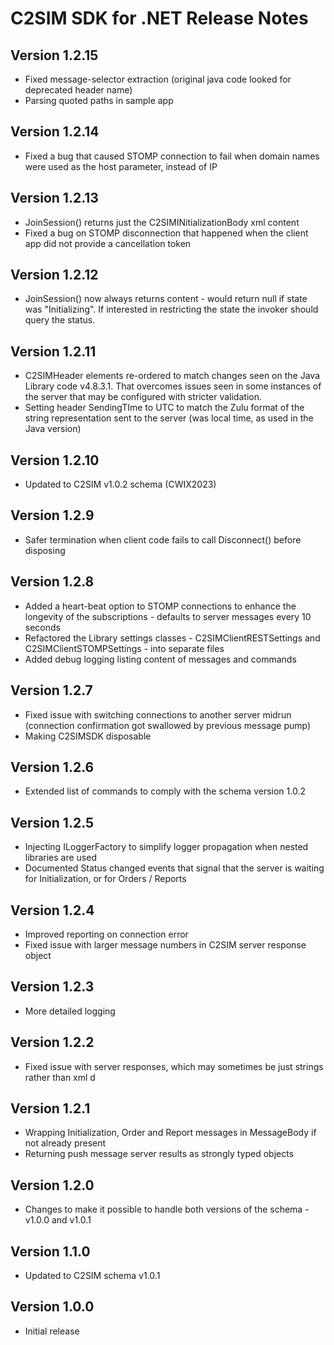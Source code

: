 # C2SIM SDK for .NET Release Notes

## Version 1.2.15
* Fixed message-selector extraction (original java code looked for deprecated header name)
* Parsing quoted paths in sample app

## Version 1.2.14
* Fixed a bug that caused STOMP connection to fail when domain names were used as the host parameter, instead of IP

## Version 1.2.13
* JoinSession() returns just the C2SIMINitializationBody xml content
* Fixed a bug on STOMP disconnection that happened when the client app did not provide a cancellation token

## Version 1.2.12
* JoinSession() now always returns content - would return null if state was "Initializing". 
If interested in restricting the state the invoker should query the status.  

## Version 1.2.11
* C2SIMHeader elements re-ordered to match changes seen on the Java Library code v4.8.3.1.
That overcomes issues seen in some instances of the server that may be configured with stricter validation.
* Setting header SendingTIme to UTC to match the Zulu format of the string representation sent to the server (was local time, as used in the Java version)

## Version 1.2.10
* Updated to C2SIM v1.0.2 schema (CWIX2023)

## Version 1.2.9
* Safer termination when client code fails to call Disconnect() before disposing

## Version 1.2.8
* Added a heart-beat option to STOMP connections to enhance the longevity of the subscriptions - defaults to server messages every 10 seconds
* Refactored the Library settings classes - C2SIMClientRESTSettings and C2SIMClientSTOMPSettings - into separate files
* Added debug logging listing content of messages and commands

## Version 1.2.7
* Fixed issue with switching connections to another server midrun (connection confirmation got swallowed by previous message pump)
* Making C2SIMSDK disposable

## Version 1.2.6
* Extended list of commands to comply with the schema version 1.0.2

## Version 1.2.5
* Injecting ILoggerFactory to simplify logger propagation when nested libraries are used
* Documented Status changed events that signal that the server is waiting for Initialization, or for Orders / Reports

## Version 1.2.4
* Improved reporting on connection error
* Fixed issue with larger message numbers in C2SIM server response object

## Version 1.2.3
*  More detailed logging
    
## Version 1.2.2
* Fixed issue with server responses, which may sometimes be just strings rather than xml d

## Version 1.2.1

* Wrapping Initialization, Order and Report messages in MessageBody if not already present
* Returning push message server results as strongly typed  objects

## Version 1.2.0

* Changes to make it possible to handle both versions of the schema - v1.0.0 and v1.0.1

## Version 1.1.0

* Updated to C2SIM schema v1.0.1

## Version 1.0.0

* Initial release